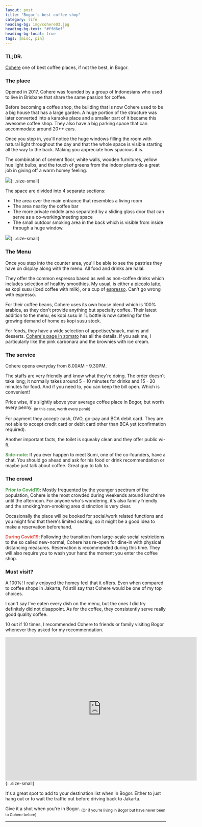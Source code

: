 ```yaml
---
layout: post
title: "Bogor's best coffee shop"
category: life
heading-bg: img/cohere03.jpg
heading-bg-text: "#ffd6ef"
heading-bg-local: true
tags: [misc, pin]
---
```



### TL;DR.

[Cohere](https://www.instagram.com/cohere.bogor/) one of best coffee places, if not the best, in Bogor.

### The place

Opened in 2017, Cohere was founded by a group of Indonesians who used to live in Brisbane that share the same passion for coffee.

Before becoming a coffee shop, the building that is now Cohere used to be a big house that has a large garden.
A huge portion of the structure was later converted into a karaoke place and a smaller part of it became this awesome coffee shop.
They also have a big parking space that can accommodate around 20++ cars.

Once you step in, you'll notice the huge windows filling the room with natural light throughout the day and that the whole space
is visible starting all the way to the back. Making you appreciate how spacious it is.

The combination of cement floor, white walls, wooden furnitures, yellow hue light bulbs,
and the touch of greens from the indoor plants do a great job in giving off a warm homey feeling.

![](/assets/img/cohere04.jpg){: .size-small}

The space are divided into 4 separate sections:
- The area over the main entrance that resembles a living room
- The area nearby the coffee bar  
- The more private middle area separated by a sliding glass door that can serve as a co-working/meeting space
- The small outdoor smoking area in the back which is visible from inside through a huge window.

![](/assets/img/cohere02.jpg){: .size-small}

### The Menu

Once you step into the counter area, you'll be able to see the pastries they have on display along with the menu. All food and drinks are halal.

They offer the common espresso based as well as non-coffee drinks which includes selection of healthy smoothies.
My usual, is either a [piccolo latte](https://www.cafeculture.com/industry/general-interest/what-is-a-piccolo-latte), es kopi susu (iced coffee with milk), or a cup of [espresso](https://en.wikipedia.org/wiki/Espresso).
Can't go wrong with espresso.

For their coffee beans, Cohere uses its own house blend which is 100% arabica, as they don't provide anything but specialty coffee.
Their latest addition to the menu, es kopi susu in 1L bottle is now catering for the growing demand of home es kopi susu stock.

For foods, they have a wide selection of appetiser/snack, mains and desserts.
[Cohere's page in zomato](https://www.zomato.com/jakarta/cohere-bogor-timur-bogor) has all the details.
If you ask me, I particularly like the pink carbonara and the brownies with ice cream.

### The service

Cohere opens everyday from 8.00AM - 9.30PM.

The staffs are very friendly and know what they're doing.
The order doesn't take long; it normally takes around 5 - 10 minutes for drinks and 15 - 20 minutes for food.
And if you need to, you can keep the bill open. Which is convenient!

Price wise, it's slightly above your average coffee place in Bogor, but worth every penny. <sub> (in this case, worth every perak)</sub>

For payment they accept: cash, OVO, go-pay and BCA debit card.
They are not able to accept credit card or debit card other than BCA yet (confirmation required).

Another important facts, the toilet is squeaky clean and they offer public wi-fi.

<b style="color:#50A14F">Side-note</b>: If you ever happen to meet Sumi, one of the co-founders, have a chat.
You should go ahead and ask for his food or drink recommendation or maybe just talk about coffee.
Great guy to talk to.

### The crowd

<b style="color:#50A14F">Prior to Covid19</b>: Mostly frequented by the younger spectrum of the population, Cohere is the most crowded during weekends around lunchtime until the afternoon. For anyone who's wondering, it's also family friendly and the smoking/non-smoking area distinction is very clear.

Occasionally the place will be booked for social/work related functions and you might find that there's limited seating, so it might be a good idea to make a reservation beforehand.

<b style="color:#E45649">During Covid19</b>: Following the transition from large-scale social restrictions to the so called new-normal,
Cohere has re-open for dine-in with physical distancing measures. Reservation is recommended during this time.
They will also require you to wash your hand the moment you enter the coffee shop.


### Must visit?

A 100%! I really enjoyed the homey feel that it offers. Even when compared to coffee shops in Jakarta, I'd still say that Cohere would be one of my top choices.

I can't say I've eaten every dish on the menu, but the ones I did try definitely did not disappoint.
As for the coffee, they consistently serve really good quality coffee.

10 out if 10 times, I recommended Cohere to friends or family visiting Bogor whenever they asked for my recommendation.

<iframe src="https://www.google.com/maps/embed?pb=!1m18!1m12!1m3!1d3963.3331457576564!2d106.81021931466412!3d-6.605459395223172!2m3!1f0!2f0!3f0!3m2!1i1024!2i768!4f13.1!3m3!1m2!1s0x2e69c5de710a1311%3A0x7bb49088d326fd02!2sCohere!5e0!3m2!1sen!2sid!4v1596386386914!5m2!1sen!2sid" width="600" height="450" frameborder="0" style="border:0;" allowfullscreen="" aria-hidden="false" tabindex="0"></iframe>{: .size-small}

It's a great spot to add to your destination list when in Bogor. Either to just hang out or to wait the traffic out before driving back to Jakarta.

Give it a shot when you're in Bogor. <sub>(Or if you're living in Bogor but have never been to Cohere before)</sub>

---
